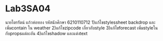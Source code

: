 # Lab3SA04
นายไตรรัตน์ แก้วห่อทอง รหัสนักศึกษา 6210110712
1)แก้ไขstylessheet backdrop และ เพิ่มcontain ใน weather
2)แก้ไขzipcode เกี่ยวกับstyle
3)แก้ไขforecast เพิ่มstyleในกับpropsแต่ละอัน
4)แก้ไขshadow และแต่งtext
